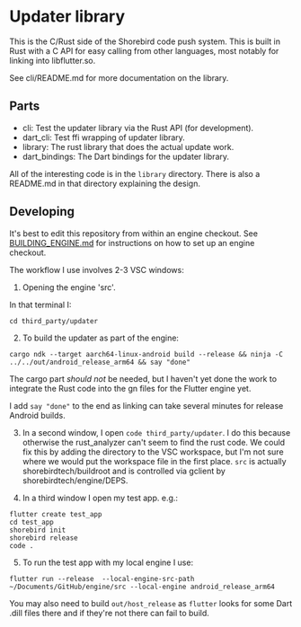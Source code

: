 # Updater library

This is the C/Rust side of the Shorebird code push system.  This is built
in Rust with a C API for easy calling from other languages, most notably
for linking into libflutter.so.

See cli/README.md for more documentation on the library.

## Parts
* cli: Test the updater library via the Rust API (for development).
* dart_cli: Test ffi wrapping of updater library.
* library: The rust library that does the actual update work.
* dart_bindings: The Dart bindings for the updater library.

All of the interesting code is in the `library` directory.  There is also
a README.md in that directory explaining the design.


## Developing

It's best to edit this repository from within an engine checkout.  See [BUILDING_ENGINE.md](BUILDING_ENGINE.md) for instructions on how to set up an engine checkout.

The workflow I use involves 2-3 VSC windows:

1. Opening the engine 'src'.

In that terminal I:
```
cd third_party/updater
```

2. To build the updater as part of the engine:
```
cargo ndk --target aarch64-linux-android build --release && ninja -C ../../out/android_release_arm64 && say "done"
```

The cargo part *should not* be needed, but I haven't yet done the work to integrate the Rust code into the gn files for the Flutter engine yet.

I add `say "done"` to the end as linking can take several minutes for release Android builds.

3.  In a second window, I open `code third_party/updater`.  I do this because otherwise the rust_analyzer can't seem to find the rust code.  We could fix this by adding the directory to the VSC workspace, but I'm not sure where we would put the workspace file in the first place.  `src` is actually shorebirdtech/buildroot and is controlled via gclient by shorebirdtech/engine/DEPS.

4.  In a third window I open my test app. e.g.:

```
flutter create test_app
cd test_app
shorebird init
shorebird release
code .
```

5. To run the test app with my local engine I use:

```
flutter run --release  --local-engine-src-path ~/Documents/GitHub/engine/src --local-engine android_release_arm64
```

You may also need to build `out/host_release` as `flutter` looks for some Dart .dill files there and if they're not there can fail to build.
